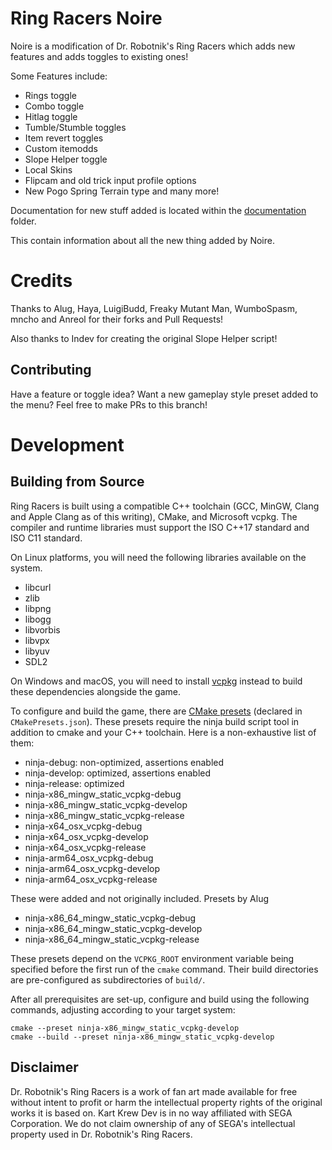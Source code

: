 # Ring Racers Noire

Noire is a modification of Dr. Robotnik's Ring Racers which adds new features and adds toggles to existing ones!

Some Features include:
- Rings toggle
- Combo toggle
- Hitlag toggle
- Tumble/Stumble toggles
- Item revert toggles
- Custom itemodds
- Slope Helper toggle
- Local Skins
- Flipcam and old trick input profile options
- New Pogo Spring Terrain type
and many more!

Documentation for new stuff added is located within the [documentation](https://github.com/NepDisk/RingRacers-Noire/tree/Noire/documentation) folder.

This contain information about all the new thing added by Noire.

# Credits

Thanks to Alug, Haya, LuigiBudd, Freaky Mutant Man, WumboSpasm, mncho and Anreol for their forks and Pull Requests!

Also thanks to Indev for creating the original Slope Helper script!

## Contributing

Have a feature or toggle idea? Want a new gameplay style preset added to the menu? Feel free to make PRs to this branch!

# Development

## Building from Source

Ring Racers is built using a compatible C++ toolchain (GCC, MinGW, Clang and Apple Clang as of this writing), CMake, and Microsoft vcpkg. The compiler and runtime libraries must support the ISO C++17 standard and ISO C11 standard.

On Linux platforms, you will need the following libraries available on the system.

- libcurl
- zlib
- libpng
- libogg
- libvorbis
- libvpx
- libyuv
- SDL2

On Windows and macOS, you will need to install [vcpkg] instead to build these dependencies alongside the game.

[vcpkg]: https://vcpkg.io/en/

To configure and build the game, there are [CMake presets] (declared in `CMakePresets.json`). These presets require the ninja build script tool in addition to cmake and your C++ toolchain. Here is a non-exhaustive list of them:

- ninja-debug: non-optimized, assertions enabled
- ninja-develop: optimized, assertions enabled
- ninja-release: optimized
- ninja-x86_mingw_static_vcpkg-debug
- ninja-x86_mingw_static_vcpkg-develop
- ninja-x86_mingw_static_vcpkg-release
- ninja-x64_osx_vcpkg-debug
- ninja-x64_osx_vcpkg-develop
- ninja-x64_osx_vcpkg-release
- ninja-arm64_osx_vcpkg-debug
- ninja-arm64_osx_vcpkg-develop
- ninja-arm64_osx_vcpkg-release

These were added and not originally included. Presets by Alug
- ninja-x86_64_mingw_static_vcpkg-debug
- ninja-x86_64_mingw_static_vcpkg-develop
- ninja-x86_64_mingw_static_vcpkg-release

[CMake presets]: https://cmake.org/cmake/help/latest/manual/cmake-presets.7.html

These presets depend on the `VCPKG_ROOT` environment variable being specified before the first run of the `cmake` command. Their build directories are pre-configured as subdirectories of `build/`.

After all prerequisites are set-up, configure and build using the following commands, adjusting according to your target system:

    cmake --preset ninja-x86_mingw_static_vcpkg-develop
    cmake --build --preset ninja-x86_mingw_static_vcpkg-develop

## Disclaimer

Dr. Robotnik's Ring Racers is a work of fan art made available for free without intent to profit or harm the intellectual property rights of the original works it is based on. Kart Krew Dev is in no way affiliated with SEGA Corporation. We do not claim ownership of any of SEGA's intellectual property used in Dr. Robotnik's Ring Racers.
